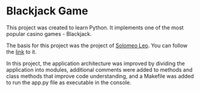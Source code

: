 # Blackjack Game

This project was created to learn Python. It implements one of the most popular casino games - Blackjack.

The basis for this project was the project of [Solomeo Leo](https://github.com/solomonleo12345). You can follow the [link](https://github.com/solomonleo12345/BLACKJACK-Game/tree/main) to it.

In this project, the application architecture was improved by dividing the application into modules, additional comments were added to methods and class methods that improve code understanding, and a Makefile was added to run the app.py file as executable in the console.